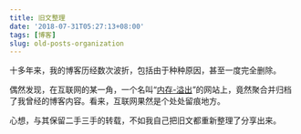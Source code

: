 ```yaml
---
title: 旧文整理
date: '2018-07-31T05:27:13+08:00'
tags: [博客]
slug: old-posts-organization
---
```

十多年来，我的博客历经数次波折，包括由于种种原因，甚至一度完全删除。

偶然发现，在互联网的某一角，一个名叫“[内存-溢出](http://ju.outofmemory.cn/feed/3245/)”的网站上，竟然聚合并归档了我曾经的博客内容。看来，互联网果然是个处处留痕地方。

心想，与其保留二手三手的转载，不如我自己把旧文都重新整理了分享出来。
